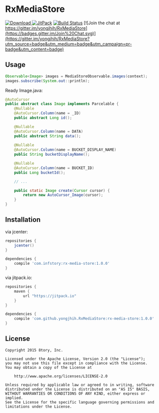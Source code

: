 # RxMediaStore

[![Download](https://api.bintray.com/packages/yongjhih/maven/RxMediaStore/images/download.svg) ](https://bintray.com/yongjhih/maven/RxMediaStore/_latestVersion)
[![JitPack](https://img.shields.io/github/tag/yongjhih/RxMediaStore.svg?label=JitPack)](https://jitpack.io/#yongjhih/RxMediaStore)
[![Build Status](https://travis-ci.org/yongjhih/RxMediaStore.svg)](https://travis-ci.org/yongjhih/RxMediaStore)
[![Join the chat at https://gitter.im/yongjhih/RxMediaStore](https://badges.gitter.im/Join%20Chat.svg)](https://gitter.im/yongjhih/RxMediaStore?utm_source=badge&utm_medium=badge&utm_campaign=pr-badge&utm_content=badge)

## Usage

```java
Observable<Image> images = MediaStoreObservable.images(context);
images.subscribe(System.out::println);
```

Ready Image.java:

```java
@AutoCursor
public abstract class Image implements Parcelable {
    @Nullable
    @AutoCursor.Column(name = _ID)
    public abstract Long id();

    @Nullable
    @AutoCursor.Column(name = DATA)
    public abstract String data();
 
    @Nullable
    @AutoCursor.Column(name = BUCKET_DISPLAY_NAME)
    public String bucketDisplayName();

    @Nullable
    @AutoCursor.Column(name = BUCKET_ID)
    public Long bucketId();

    // ...

    public static Image create(Cursor cursor) {
        return new AutoCursor_Image(cursor);
    }
}
```

## Installation

via jcenter:

```gradle
repositories {
    jcenter()
}

dependencies {
    compile 'com.infstory:rx-media-store:1.0.0'
}
```

via jitpack.io:

```gradle
repositories {
    maven {
        url "https://jitpack.io"
    }
}

dependencies {
    compile 'com.github.yongjhih.RxMediaStore:rx-media-store:1.0.0'
}
```

## License

```
Copyright 2015 8tory, Inc.

Licensed under the Apache License, Version 2.0 (the "License");
you may not use this file except in compliance with the License.
You may obtain a copy of the License at

    http://www.apache.org/licenses/LICENSE-2.0

Unless required by applicable law or agreed to in writing, software
distributed under the License is distributed on an "AS IS" BASIS,
WITHOUT WARRANTIES OR CONDITIONS OF ANY KIND, either express or implied.
See the License for the specific language governing permissions and
limitations under the License.
```
